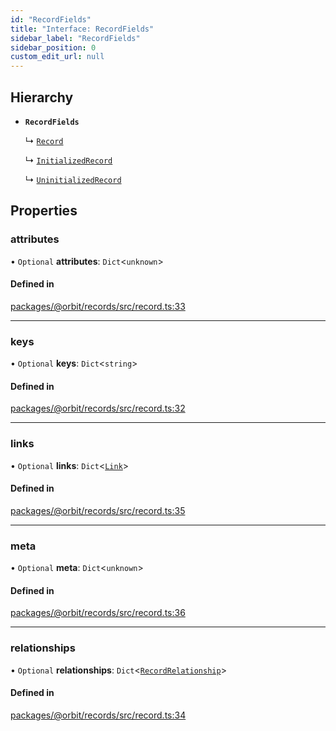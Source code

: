 ```yaml
---
id: "RecordFields"
title: "Interface: RecordFields"
sidebar_label: "RecordFields"
sidebar_position: 0
custom_edit_url: null
---
```


## Hierarchy

- **`RecordFields`**

  ↳ [`Record`](Record.md)

  ↳ [`InitializedRecord`](InitializedRecord.md)

  ↳ [`UninitializedRecord`](UninitializedRecord.md)

## Properties

### attributes

• `Optional` **attributes**: `Dict`<`unknown`\>

#### Defined in

[packages/@orbit/records/src/record.ts:33](https://github.com/orbitjs/orbit/blob/6e0cbd41/packages/@orbit/records/src/record.ts#L33)

___

### keys

• `Optional` **keys**: `Dict`<`string`\>

#### Defined in

[packages/@orbit/records/src/record.ts:32](https://github.com/orbitjs/orbit/blob/6e0cbd41/packages/@orbit/records/src/record.ts#L32)

___

### links

• `Optional` **links**: `Dict`<[`Link`](../modules.md#link)\>

#### Defined in

[packages/@orbit/records/src/record.ts:35](https://github.com/orbitjs/orbit/blob/6e0cbd41/packages/@orbit/records/src/record.ts#L35)

___

### meta

• `Optional` **meta**: `Dict`<`unknown`\>

#### Defined in

[packages/@orbit/records/src/record.ts:36](https://github.com/orbitjs/orbit/blob/6e0cbd41/packages/@orbit/records/src/record.ts#L36)

___

### relationships

• `Optional` **relationships**: `Dict`<[`RecordRelationship`](../modules.md#recordrelationship)\>

#### Defined in

[packages/@orbit/records/src/record.ts:34](https://github.com/orbitjs/orbit/blob/6e0cbd41/packages/@orbit/records/src/record.ts#L34)
